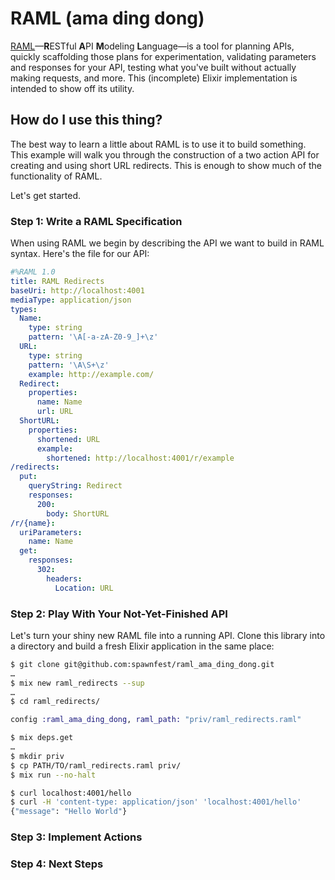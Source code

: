 # RAML (ama ding dong)

[RAML](https://raml.org/)—**R**ESTful **A**PI **M**odeling **L**anguage—is a
tool for planning APIs, quickly scaffolding those plans for experimentation, 
validating parameters and responses for your API, testing what you've built 
without actually making requests, and more.  This (incomplete) Elixir 
implementation is intended to show off its utility.

## How do I use this thing?

The best way to learn a little about RAML is to use it to build something.
This example will walk you through the construction of a two action API for 
creating and using short URL redirects.  This is enough to show much of the
functionality of RAML.

Let's get started.

### Step 1:  Write a RAML Specification

When using RAML we begin by describing the API we want to build in RAML syntax.  Here's the file for our API:

```YAML
#%RAML 1.0
title: RAML Redirects
baseUri: http://localhost:4001
mediaType: application/json
types:
  Name:
    type: string
    pattern: '\A[-a-zA-Z0-9_]+\z'
  URL:
    type: string
    pattern: '\A\S+\z'
    example: http://example.com/
  Redirect:
    properties:
      name: Name
      url: URL
  ShortURL:
    properties:
      shortened: URL
      example:
        shortened: http://localhost:4001/r/example
/redirects:
  put:
    queryString: Redirect
    responses: 
      200:
        body: ShortURL
/r/{name}:
  uriParameters:
    name: Name
  get:
    responses:
      302:
        headers:
          Location: URL
```

### Step 2:  Play With Your Not-Yet-Finished API 

Let's turn your shiny new RAML file into a running API.  Clone this library
into a directory and build a fresh Elixir application in the same place:

```bash
$ git clone git@github.com:spawnfest/raml_ama_ding_dong.git
…
$ mix new raml_redirects --sup
…
$ cd raml_redirects/
```

```Elixir
config :raml_ama_ding_dong, raml_path: "priv/raml_redirects.raml"
```

```bash
$ mix deps.get
…
$ mkdir priv
$ cp PATH/TO/raml_redirects.raml priv/
$ mix run --no-halt
```

```bash
$ curl localhost:4001/hello
$ curl -H 'content-type: application/json' 'localhost:4001/hello'
{"message": "Hello World"}
```

### Step 3:  Implement Actions

### Step 4:  Next Steps


